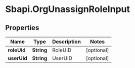 # Sbapi.OrgUnassignRoleInput

## Properties

Name | Type | Description | Notes
------------ | ------------- | ------------- | -------------
**roleUid** | **String** | RoleUID | [optional] 
**userUid** | **String** | UserUID | [optional] 


